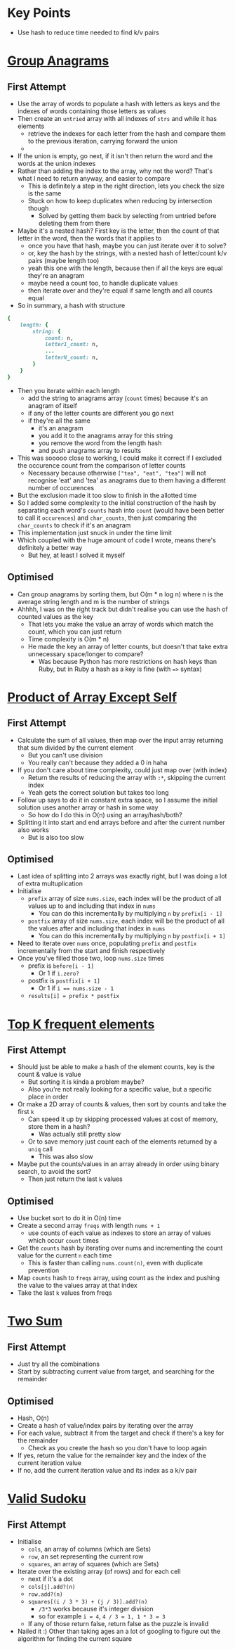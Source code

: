 # Key Points
- Use hash to reduce time needed to find k/v pairs

# [Group Anagrams](https://leetcode.com/problems/group-anagrams/description/)
## First Attempt
- Use the array of words to populate a hash with letters as keys and the indexes of words containing those letters as values
- Then create an `untried` array with all indexes of `strs` and while it has elements
	- retrieve the indexes for each letter from the hash and compare them to the previous iteration, carrying forward the union
	- 
- If the union is empty, go next, if it isn't then return the word and the words at the union indexes
- Rather than adding the index to the array, why not the word? That's what I need to return anyway, and easier to compare
	- This is definitely a step in the right direction, lets you check the size is the same
	- Stuck on how to keep duplicates when reducing by intersection though
		- Solved by getting them back by selecting from untried before deleting them from there
- Maybe it's a nested hash? First key is the letter, then the count of that letter in the word, then the words that it applies to
	- once you have that hash, maybe you can just iterate over it to solve? 
	- or, key the hash by the strings, with a nested hash of letter/count k/v pairs (maybe length too)
	- yeah this one with the length, because then if all the keys are equal they're an anagram
	- maybe need a count too, to handle duplicate values
	- then iterate over and they're equal if same length and all counts equal
- So in summary, a hash with structure
```ruby
{
	length: {
		string: {
			count: n,
			letter1_count: n,
			...
			letterN_count: n,
		}
	}
}
```
- Then you iterate within each length
	- add the string to anagrams array (`count` times) because it's an anagram of itself
	- if any of the letter counts are different you go next
	- if they're all the same 
		- it's an anagram 
		- you add it to the anagrams array for this string
		- you remove the word from the length hash
		- and push anagrams array to results
- This was sooooo close to working, I could make it correct if I excluded the occurence count from the comparison of letter counts
	- Necessary because otherwise `["tea", "eat", "tea"]` will not recognise 'eat' and 'tea' as anagrams due to them having a different number of occurences
- But the exclusion made it too slow to finish in the allotted time
- So I added some complexity to the initial construction of the hash by separating each word's `counts` hash into `count` (would have been better to call it `occurences`) and `char_counts`, then just comparing the `char_counts` to check if it's an anagram
- This implementation just snuck in under the time limit
- Which coupled with the huge amount of code I wrote, means there's definitely a better way
	- But hey, at least I solved it myself
## Optimised
- Can group anagrams by sorting them, but O(m * n log n) where n is the average string length and m is the number of strings
- Ahhhh, I was on the right track but didn't realise you can use the hash of counted values as the key
	- That lets you make the value an array of words which match the count, which you can just return
	- Time complexity is O(m * n)
	- He made the key an array of letter counts, but doesn't that take extra unnecessary space/longer to compare?
		- Was because Python has more restrictions on hash keys than Ruby, but in Ruby a hash as a key is fine (with `=>` syntax)
# [Product of Array Except Self](https://leetcode.com/problems/product-of-array-except-self/description/)
## First Attempt
- Calculate the sum of all values, then map over the input array returning that sum divided by the current element
	- But you can't use division
	- You really can't because they added a 0 in haha
- If you don't care about time complexity, could just map over (with index)
	- Return the results of reducing the array with `:*`, skipping the current index
	- Yeah gets the correct solution but takes too long
- Follow up says to do it in constant extra space, so I assume the initial solution uses another array or hash in some way
	- So how do I do this in O(n) using an array/hash/both?
- Splitting it into start and end arrays before and after the current number also works
	- But is also too slow
## Optimised
- Last idea of splitting into 2 arrays was exactly right, but I was doing a lot of extra multuplication
- Initialise
	- `prefix` array of size `nums.size`, each index will be the product of all values up to and including that index in `nums`
		- You can do this incrementally by multiplying `n` by `prefix[i - 1]`
	- `postfix` array of size `nums.size`, each index will be the product of all the values after and including that index in `nums`
		- You can do this incrementally by multiplying `n` by `postfix[i + 1]`
- Need to iterate over `nums` once, populating `prefix` and `postfix` incrementally from the start and finish respectively
- Once you've filled those two, loop `nums.size` times
	- prefix is `before[i - 1]`
		- Or 1 if `i.zero?`
	- postfix is `postfix[i + 1]`
		- Or 1 if `i == nums.size - 1`
	- `results[i] = prefix * postfix`


# [Top K frequent elements](https://leetcode.com/problems/top-k-frequent-elements/description/)
## First Attempt
- Should just be able to make a hash of the element counts, key is the count & value is value
	- But sorting it is kinda a problem maybe?
	- Also you're not really looking for a specific value, but a specific place in order
- Or make a 2D array of counts & values, then sort by counts and take the first `k`
	- Can speed it up by skipping processed values at cost of memory, store them in a hash?
		- Was actually still pretty slow
	- Or to save memory just count each of the elements returned by a `uniq` call
		- This was also slow
- Maybe put the counts/values in an array already in order using binary search, to avoid the sort? 
	- Then just return the last `k` values
## Optimised
- Use bucket sort to do it in O(n) time
- Create a second array `freqs` with length `nums + 1`
	- use counts of each value as indexes to store an array of values which occur `count` times
- Get the `counts` hash by iterating over nums and incrementing the count value for the current `n` each time
	- This is faster than calling `nums.count(n)`, even with duplicate prevention
- Map `counts` hash to `freqs` array, using count as the index and pushing the value to the values array at that index
- Take the last `k` values from freqs

# [Two Sum](https://leetcode.com/problems/two-sum/description/)
## First Attempt
- Just try all the combinations
- Start by subtracting current value from target, and searching for the remainder
## Optimised
- Hash, O(n)
- Create a hash of value/index pairs by iterating over the array
- For each value, subtract it from the target and check if there's a key for the remainder
	- Check as you create the hash so you don't have to loop again
- If yes, return the value for the remainder key and the index of the current iteration value
- If no, add the current iteration value and its index as a k/v pair

# [Valid Sudoku](https://leetcode.com/problems/valid-sudoku/description/)
## First Attempt
- Initialise
	- `cols`, an array of columns (which are Sets)
	- `row`, an set representing the current row
	- `squares`, an array of squares (which are Sets)
- Iterate over the existing array (of rows) and for each cell
	- next if it's a dot
	- `cols[j].add?(n)`
	- `row.add?(n)`
	- `squares[(i / 3 * 3) + (j / 3)].add?(n)`
		- `/3*3` works because it's integer division
		- so for example `i = 4`, `4 / 3 = 1, 1 * 3 = 3`
	- If any of those return false, return false as the puzzle is invalid
- Nailed it :) Other than taking ages an a lot of googling to figure out the algorithm for finding the current square